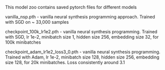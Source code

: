 This model zoo contains saved pytorch files for different models

vanilla_nsp.pth - vanilla neural synthesis programming approach.  Trained with SGD on ~ 33,000 samples

checkpoint_100k_lr1e2.pth - vanilla neural synthesis programming.  Trained with SGD, lr 1e-2, minibatch size 1, hidden size 256, embedding size 32, for 100k minibatches

checkpoint_adam_lr1e2_loss3_0.pth - vanilla neural synthesis programming.  Trained with Adam, lr 1e-2, minibatch size 128, hidden size 256, embedding size 128, for 20k minibatches. Loss consistently around 3.1